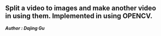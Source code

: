 ## **Split a video to images and make another video in using them. Implemented in using OPENCV.**

***Author : Dajing Gu***
